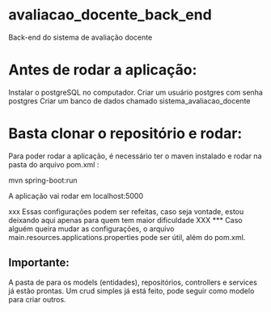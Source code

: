 




# avaliacao_docente_back_end
Back-end do sistema de avaliação docente



# Antes de rodar a aplicação:

  Instalar o postgreSQL no computador.
  Criar um usuário postgres com senha postgres
  Criar um banco de dados chamado sistema_avaliacao_docente

# Basta clonar o repositório e rodar:

Para poder rodar a aplicação, é necessário ter o maven instalado e rodar na pasta do arquivo pom.xml :

mvn spring-boot:run


A aplicação vai rodar em localhost:5000

xxx Essas configurações podem ser refeitas, caso seja vontade, estou deixando aqui apenas para quem tem maior dificuldade XXX
*** Caso alguém queira mudar as configurações, o arquivo  main.resources.applications.properties pode ser útil, além do pom.xml.

## Importante:

A pasta de para os models (entidades), repositórios, controllers e services já estão prontas. 
Um crud simples já está feito, pode seguir como modelo para criar outros.


